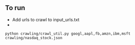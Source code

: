 

## To run  
  - Add urls to crawl to input_urls.txt
  - 
```
python crawling/crawl_util.py googl,aapl,fb,amzn,ibm,msft crawling/nasdaq_stock.json

```

